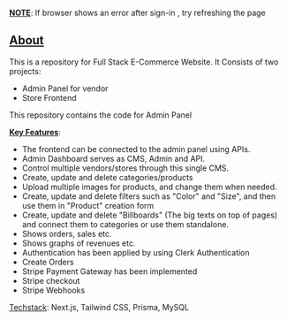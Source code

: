 <b><ins>NOTE</ins></b>: If browser shows an error after sign-in , try refreshing the page

<h2><ins>About</ins></h2>
This is a repository for Full Stack E-Commerce Website.
It Consists of two projects:

  -  Admin Panel for vendor
  -  Store Frontend

This repository contains the code for Admin Panel

<ins>**Key Features**</ins>:

  - The frontend can be connected to the admin panel using APIs.
  - Admin Dashboard serves as CMS, Admin and API.
  - Control multiple vendors/stores through this single CMS.
  - Create, update and delete categories/products
  - Upload multiple images for products, and change them when needed.
  - Create, update and delete filters such as "Color" and "Size", and then use them in "Product" creation form
  - Create, update and delete "Billboards" (The big texts on top of pages) and connect them to categories or use them standalone.
  -  Shows orders, sales etc.
  -  Shows graphs of revenues etc.
  -  Authentication has been applied by using Clerk Authentication
  -  Create Orders
  -  Stripe Payment Gateway has been implemented
  -  Stripe checkout
  -  Stripe Webhooks

<ins>Techstack</ins>: Next.js, Tailwind CSS, Prisma, MySQL

